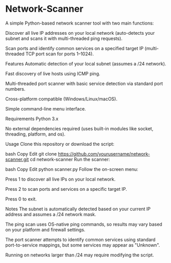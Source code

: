 # Network-Scanner

A simple Python-based network scanner tool with two main functions:

Discover all live IP addresses on your local network (auto-detects your subnet and scans it with multi-threaded ping requests).

Scan ports and identify common services on a specified target IP (multi-threaded TCP port scan for ports 1–1024).

Features
Automatic detection of your local subnet (assumes a /24 network).

Fast discovery of live hosts using ICMP ping.

Multi-threaded port scanner with basic service detection via standard port numbers.

Cross-platform compatible (Windows/Linux/macOS).

Simple command-line menu interface.

Requirements
Python 3.x

No external dependencies required (uses built-in modules like socket, threading, platform, and os).

Usage
Clone this repository or download the script:

bash
Copy
Edit
git clone https://github.com/yourusername/network-scanner.git
cd network-scanner
Run the scanner:

bash
Copy
Edit
python scanner.py
Follow the on-screen menu:

Press 1 to discover all live IPs on your local network.

Press 2 to scan ports and services on a specific target IP.

Press 0 to exit.

Notes
The subnet is automatically detected based on your current IP address and assumes a /24 network mask.

The ping scan uses OS-native ping commands, so results may vary based on your platform and firewall settings.

The port scanner attempts to identify common services using standard port-to-service mappings, but some services may appear as "Unknown".

Running on networks larger than /24 may require modifying the script.
